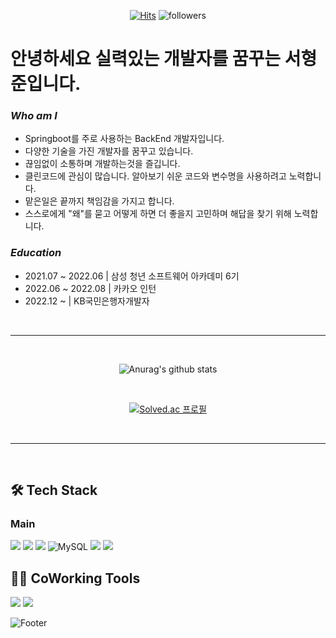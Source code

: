 
<div align="center">
  
[![Hits](https://hits.seeyoufarm.com/api/count/incr/badge.svg?url=https%3A%2F%2Fgithub.com%2FLeo-SingleDay%2Fhit-counter&count_bg=%2379C83D&title_bg=%23555555&icon=&icon_color=%23E7E7E7&title=hits&edge_flat=false)](https://hits.seeyoufarm.com)
![followers](https://img.shields.io/github/followers/Leo-SingleDay?style=social)

</div>


# 안녕하세요 실력있는 개발자를 꿈꾸는 서형준입니다.

### *Who am I*

- Springboot를 주로 사용하는 BackEnd 개발자입니다.
- 다양한 기술을 가진 개발자를 꿈꾸고 있습니다.
- 끊임없이 소통하며 개발하는것을 즐깁니다.
- 클린코드에 관심이 많습니다. 알아보기 쉬운 코드와 변수명을 사용하려고 노력합니다.
- 맡은일은 끝까지 책임감을 가지고 합니다.
- 스스로에게 "왜"를 묻고 어떻게 하면 더 좋을지 고민하며 해답을 찾기 위해 노력합니다.


### *Education*
- 2021.07 ~ 2022.06 | 삼성 청년 소프트웨어 아카데미 6기
- 2022.06 ~ 2022.08 | 카카오 인턴
- 2022.12 ~         | KB국민은행자개발자

<br/>
<hr/>
<br/>
<div align="center">
  
  ![Anurag's github stats](https://github-readme-stats.vercel.app/api?username=kenny397&show_icons=true&theme=tokyonight)
  
  <br>
  
  [![Solved.ac
  프로필](http://mazassumnida.wtf/api/v2/generate_badge?boj=kenny397)](https://solved.ac/kenny397)
  
</div>
<br/>
<hr/>
<br/>


## 🛠 Tech Stack
### Main
<img src="https://img.shields.io/badge/java-F7DF1E?style=for-the-badge&logo=java&logoColor=white"> 
<img src="https://img.shields.io/badge/kotlin-339933?style=for-the-badge&logo=java&logoColor=white"> 
<img src="https://img.shields.io/badge/spring-6DB33F?style=for-the-badge&logo=spring&logoColor=white"> 
<img alt="MySQL" src="https://img.shields.io/badge/mysql-%2300f.svg?style=for-the-badge&logo=mysql&logoColor=white"/>
<img src="https://img.shields.io/badge/javascript-F7DF1E?style=for-the-badge&logo=javascript&logoColor=black">
<img src="https://img.shields.io/badge/react-61DAFB?style=for-the-badge&logo=react&logoColor=black"> 


## 🤷‍♂️ CoWorking Tools
<img src="https://img.shields.io/badge/git-F05032?style=for-the-badge&logo=git&logoColor=white"> <img src="https://img.shields.io/badge/jira-0052CC?style=for-the-badge&logo=git&logoColor=blue">

![Footer](https://capsule-render.vercel.app/api?type=waving&color=auto&height=200&section=footer)

